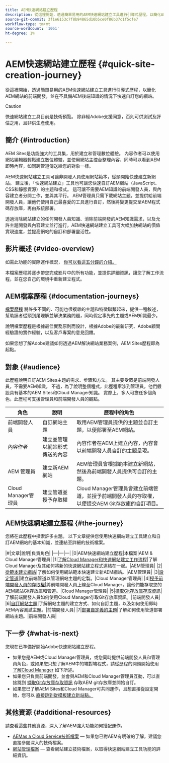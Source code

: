 ```yaml
---
title: AEM快速網站建立歷程
description: 從這裡開始，透過簡單易用的AEM快速網站建立工具進行引導式歷程，以簡化AEM網站的前端開發，並在不具備AEM後端知識的情況下快速自訂您的網站。
source-git-commit: 3f1e6153c7f8b94865d10b5ce0f86b37c1f5cfe7
workflow-type: tm+mt
source-wordcount: '1061'
ht-degree: 1%

---
```



# AEM快速網站建立歷程 {#quick-site-creation-journey}

從這裡開始，透過簡單易用的AEM快速網站建立工具進行引導式歷程，以簡化AEM網站的前端開發，並在不具備AEM後端知識的情況下快速自訂您的網站。

>[!CAUTION]
>
>快速網站建立工具目前是技術預覽。 除非經Adobe支援同意，否則可供測試及評估之用，且非供生產使用。

## 簡介 {#introduction}

AEM Sites是功能強大的工具集，用於建立和管理數位體驗。 內容作者可以使用網站編輯器輕鬆建立數位體驗，並使用網站主控台整理內容，同時可以看到AEM即時內容，如同跨管道傳送給您的對象一樣。

AEM快速網站建立工具可讓非開發人員使用網站範本，從頭開始快速建立新網站。 建立後，「快速網站建立」工具也可讓您快速自訂AEM網站（JavaScript、CSS和靜態資源）的主題和樣式。 這可讓不需要AEM知識的前端開發人員，與內容建立者分開工作，並與其平行。 AEM管理員只需下載網站主題，並提供給前端開發人員，讓他們使用自己最喜愛的工具進行自訂，然後將變更提交至AEM程式碼存放庫，再由系統部署。

透過消除網站建立的任何開發人員知識、消除前端開發的AEM知識需求，以及允許主題開發與內容建立並行進行，AEM快速網站建立工具可大幅加快網站的價值實現速度，並提高網站的自訂和部署靈活性。

## 影片概述 {#video-overview}

如需此功能的實際運作概況， [你可以看這五分鐘的介紹。](https://www.youtube.com/watch?v=NQeQ1jZ7ZBw)

本檔案歷程將逐步帶您完成影片中的所有功能，並提供詳細資訊，讓您了解工作流程，並在您自己的環境中重新建立程式。

## AEM檔案歷程 {#documentation-journeys}

[檔案歷程](/help/journey-documentation/home.md) 將許多不同的、可能也很複雜的主題和特徵聯繫起來，提供一種敘述，幫助讀者從頭到尾理解並解決業務問題，同時假定事先的主題或AEM知識最少。

說明檔案歷程是根據最佳實務原則而設計，根據Adobe的最新研究、Adobe顧問經驗證的實作經驗，以及客戶專案的意見回饋。

如果您想了解Adobe建議如何透過AEM解決網站業務案例，AEM Sites歷程即為起點。

## 對象 {#audience}

此歷程說明自訂AEM Sites主題的需求、步驟和方法。 其主要受眾是前端開發人員，不需要AEM知識。 不過，為了說明整個程式，此歷程牽涉到管理員，他們假設具有基本的AEM Sites和Cloud Manager知識。 實際上，多人可擔任多個角色，此歷程可支援管理員和前端開發人員的觀點。

| 角色 | 說明 | 歷程中的角色 |
|---|---|---|
| 前端開發人員 | 自訂網站主題 | 取用AEM管理員提供的主題並自訂主題，以便部署至AEM網站。 |
| 內容作者 | 建立並管理以網站形式傳送的內容 | 內容作者在AEM上建立內容，內容會以前端開發人員自訂的主題呈現。 |
| AEM 管理員 | 建立新AEM網站 | AEM管理員會根據範本建立新網站，然後為前端開發人員提供可自訂的主題。 |
| Cloud Manager管理員 | 建立管道並授予存取權 | Cloud Manager管理員會建立前端管道，並授予前端開發人員的存取權，以便提交AEM Git存放庫的自訂項目。 |

## AEM快速網站建立歷程 {#the-journey}

您將在此歷程中探索許多主題。 以下文章提供您使用快速網站建立工具建立和自訂AEM網站的基本知識，並連結至詳細的技術檔案。

|#|文章|說明|負責角色| |—|—|—| |0|AEM快速網站建立歷程|本檔案|AEM &amp; Cloud Manager管理員| |1|[了解Cloud Manager和快速網站建立工作流程](cloud-manager.md)|了解Cloud Manager及其如何將新的快速網站建立程式連結在一起。|AEM管理員| |2|[從範本建立網站](create-site.md)|了解如何使用網站範本快速建立新AEM網站。|AEM管理員| |3|[設定管道](pipeline-setup.md)|建立前端管道以管理網站主題的定製。|Cloud Manager管理員| |4|[授予前端開發人員的存取權](grant-access.md)|將前端開發人員上線至Cloud Manager，讓他們能存取您的AEM網站Git存放庫和管道。|Cloud Manager管理員| |5|[擷取Git存放庫存取資訊](retrieve-access.md)|了解前端開發人員如何使用Cloud Manager存取Git存放庫資訊。|前端開發人員| |6|[自訂網站主題](customize-theme.md)|了解網站主題的建立方式、如何自訂主題，以及如何使用即時AEM內容測試主題。|前端開發人員| |7|[部署自定義的主題](deploy-theme.md)|了解如何使用管道部署網站主題。|前端開發人員|

## 下一步 {#what-is-next}

您現在已準備好開始Adobe快速網站建立歷程。

* 如果您是AEM或Cloud Manager管理員，或您同時提供前端開發人員和管理員角色，或如果您只想了解AEM中的端對端程式，請從歷程的開頭開始使用 [了解Cloud Manager](cloud-manager.md) 如下所述。
* 如果您只負責前端開發，並會與AEM和Cloud Manager管理員互動，可以直接跳到 [擷取Git存放庫存取資訊](retrieve-access.md) 存取AEM git存放庫並開始自訂。
* 如果您已了解AEM Sites和Cloud Manager可共同運作，且想直接從設定開始，您可以 [直接跳到從模板建立新站點。](create-site.md)

## 其他資源 {#additional-resources}

請查看這些其他資源，深入了解AEM強大功能如何搭配運作。

* [AEMas a Cloud Service技術檔案](https://experienceleague.adobe.com/docs/experience-manager-cloud-service.html)  — 如果您已對AEM有明確的了解，建議您直接參閱深入的技術檔案。
* [網站管理檔案](/help/sites-cloud/administering/site-creation/create-site.md)  — 查看網站建立技術檔案，以取得快速網站建立工具功能的詳細資訊。
